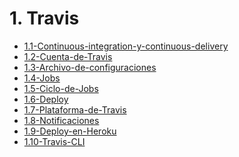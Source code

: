 # 1. Travis



[comment]:STARTING_GENERATED_TOC

* [1.1-Continuous-integration-y-continuous-delivery](<./content/1.1-Continuous-integration-y-continuous-delivery.md>)
* [1.2-Cuenta-de-Travis](<./content/1.2-Cuenta-de-Travis.md>)
* [1.3-Archivo-de-configuraciones](<./content/1.3-Archivo-de-configuraciones.md>)
* [1.4-Jobs](<./content/1.4-Jobs.md>)
* [1.5-Ciclo-de-Jobs](<./content/1.5-Ciclo-de-Jobs.md>)
* [1.6-Deploy](<./content/1.6-Deploy.md>)
* [1.7-Plataforma-de-Travis](<./content/1.7-Plataforma-de-Travis.md>)
* [1.8-Notificaciones](<./content/1.8-Notificaciones.md>)
* [1.9-Deploy-en-Heroku](<./content/1.9-Deploy-en-Heroku.md>)
* [1.10-Travis-CLI](<./content/1.10-Travis-CLI.md>)

[comment]:ENDING_GENERATED_TOC